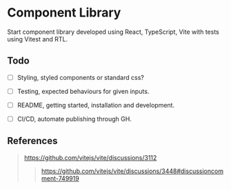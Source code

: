 # Component Library
Start component library developed using React, TypeScript, Vite with tests using Vitest and RTL.

## Todo
- [ ] Styling, styled components or standard css?
- [ ] Testing, expected behaviours for given inputs.
- [ ] README, getting started, installation and development.
- [ ] CI/CD, automate publishing through GH.


## References
> https://github.com/vitejs/vite/discussions/3112
>> https://github.com/vitejs/vite/discussions/3448#discussioncomment-749919